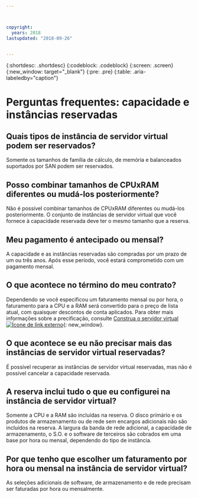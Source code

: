 ```yaml
---



copyright:
  years: 2018
lastupdated: "2018-09-26"


---
```


{:shortdesc: .shortdesc}
{:codeblock: .codeblock}
{:screen: .screen}
{:new_window: target="_blank"}
{:pre: .pre}
{:table: .aria-labeledby="caption"}

# Perguntas frequentes: capacidade e instâncias reservadas 

## Quais tipos de instância de servidor virtual podem ser reservados?
Somente os tamanhos de família de cálculo, de memória e balanceados suportados por SAN podem ser reservados.

## Posso combinar tamanhos de CPUxRAM diferentes ou mudá-los posteriormente?
Não é possível combinar tamanhos de CPUxRAM diferentes ou mudá-los posteriormente. O conjunto de
instâncias de servidor virtual que você fornece à capacidade reservada deve ter o mesmo tamanho que a reserva. 

## Meu pagamento é antecipado ou mensal?
A capacidade e as instâncias reservadas são compradas por um prazo de um ou três anos. Após esse período, você
estará comprometido com um pagamento mensal. 

## O que acontece no término do meu contrato?
Dependendo se você especificou um faturamento mensal ou por hora, o faturamento para a CPU e a RAM será
convertido para o preço de lista atual, com quaisquer descontos de conta aplicados. Para obter mais informações sobre a
precificação, consulte [Construa o servidor
virtual ![Ícone de link externo](../icons/launch-glyph.svg "Ícone de link externo")](https://www.ibm.com/cloud-computing/bluemix/virtual-servers){: new_window}.

## O que acontece se eu não precisar mais das instâncias de servidor virtual reservadas?
É possível recuperar as instâncias de servidor virtual reservadas, mas não é possível cancelar a capacidade reservada.

## A reserva inclui tudo o que eu configurei na instância de servidor virtual?
Somente a CPU e a RAM são incluídas na reserva. O disco primário e os produtos de armazenamento ou de rede sem
encargos adicionais não são incluídos na reserva. A largura da banda de rede adicional, a capacidade de armazenamento, o
S.O. e o software de terceiros são cobrados em uma base por hora ou mensal, dependendo do tipo de instância.

## Por que tenho que escolher um faturamento por hora ou mensal na instância de servidor virtual?
As seleções adicionais de software, de armazenamento e de rede precisam ser faturadas por hora ou mensalmente. 

